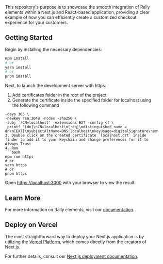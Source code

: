 This repository's purpose is to showcase the smooth integration of Rally elements within a Next.js and React-based application, providing a clear example of how you can efficiently create a customized checkout experience for your customers.

## Getting Started

Begin by installing the necessary dependencies:

```bash
npm install
# or
yarn install
# or
pnpm install
```

Next, to launch the development server with https:

1. Add certificates folder in the root of the project
2. Generate the certificate inside the specified folder for localhost using the following command
  ```openssl req -x509 -out localhost.crt -keyout localhost.key \
  -days 365 \
  -newkey rsa:2048 -nodes -sha256 \
  -subj '/CN=localhost' -extensions EXT -config <( \
   printf "[dn]\nCN=localhost\n[req]\ndistinguished_name = dn\n[EXT]\nsubjectAltName=DNS:localhost\nkeyUsage=digitalSignature\nextendedKeyUsage=serverAuth")```
3. Double click on the created certificate `localhost.crt` inside finder to add it to your Keychain and change preferences for it to Always Trust
4. Run 
```bash
npm run https
# or
yarn https
# or
pnpm https
```

Open [https://localhost:3000](https://localhost:3000) with your browser to view the result.

## Learn More

For more information on Rally elements, visit our [documentation](https://developers.rallyon.com/docs/jssdk/elements/overview/).

## Deploy on Vercel

The most straightforward way to deploy your Next.js application is by utilizing the [Vercel Platform](https://vercel.com/new?utm_medium=default-template&filter=next.js&utm_source=create-next-app&utm_campaign=create-next-app-readme), which comes directly from the creators of Next.js.

For further details, consult our [Next.js deployment documentation](https://nextjs.org/docs/deployment).

